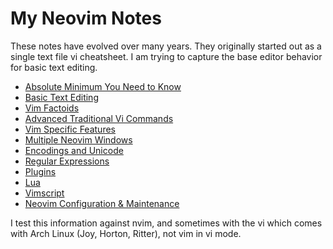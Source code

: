 # My Neovim Notes

These notes have evolved over many years.  They originally
started out as a single text file vi cheatsheet.  I am trying
to capture the base editor behavior for basic text editing.

* [Absolute Minimum You Need to Know](notes/01-AbsoluteMinimalTextEditing.md)
* [Basic Text Editing](notes/02-BasicTextEditing.md)
* [Vim Factoids](notes/03-VimFactoids.md)
* [Advanced Traditional Vi Commands](notes/04-AdvTradViCommands.md)
* [Vim Specific Features](notes/05-VimSpecificFeatures.md)
* [Multiple Neovim Windows](notes/06-MultipleWindows.md)
* [Encodings and Unicode](notes/07-EncodingsUnicode.md)
* [Regular Expressions](notes/08-RegularExpressions.md)
* [Plugins](notes/09-Plugins.md)
* [Lua](notes/11-Lua.md)
* [Vimscript](notes/10-Vimscript.md)
* [Neovim Configuration & Maintenance](notes/12-Configuration.md)

I test this information against nvim, and sometimes with
the vi which comes with Arch Linux (Joy, Horton, Ritter),
not vim in vi mode.

